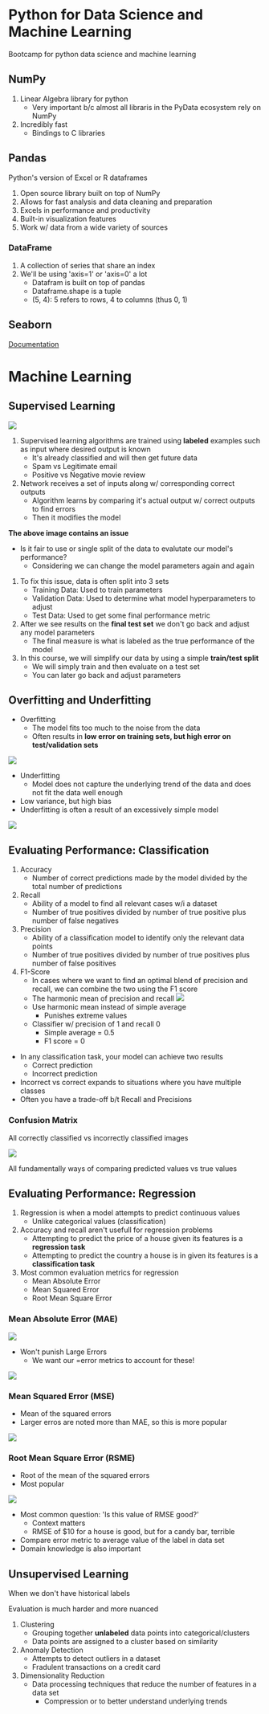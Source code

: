# Python for Data Science and Machine Learning

Bootcamp for python data science and machine learning

## NumPy

1. Linear Algebra library for python
    - Very important b/c almost all libraris in the PyData ecosystem rely on NumPy
1. Incredibly fast
    - Bindings to C libraries

## Pandas

Python's version of Excel or R dataframes

1. Open source library built on top of NumPy
1. Allows for fast analysis and data cleaning and preparation
1. Excels in performance and productivity
1. Built-in visualization features
1. Work w/ data from a wide variety of sources

### DataFrame

1. A collection of series that share an index
1. We'll be using 'axis=1' or 'axis=0' a lot
    - Datafram is built on top of pandas
    - Dataframe.shape is a tuple
    - (5, 4): 5 refers to rows, 4 to columns (thus 0, 1)

## Seaborn

[Documentation](http://seaborn.pydata.org/)

# Machine Learning

## Supervised Learning

![](images/super-learn-process.png)

1. Supervised learning algorithms are trained using **labeled** examples such as input where desired output is known
    - It's already classified and will then get future data
    - Spam vs Legitimate email
    - Positive vs Negative movie review
1. Network receives a set of inputs along w/ corresponding correct outputs
    - Algorithm learns by comparing it's actual output w/ correct outputs to find errors
    - Then it modifies the model

**The above image contains an issue**

- Is it fair to use or single split of the data to evalutate our model's performance?
    - Considering we can change the model parameters again and again

1. To fix this issue, data is often split into 3 sets
    - Training Data: Used to train parameters
    - Validation Data: Used to determine what model hyperparameters to adjust
    - Test Data: Used to get some final performance metric
1. After we see results on the **final test set** we don't go back and adjust any model parameters
    - The final measure is what is labeled as the true performance of the model
1. In this course, we will simplify our data by using a simple **train/test split**
    - We will simply train and then evaluate on a test set
    - You can later go back and adjust parameters

## Overfitting and Underfitting

- Overfitting
    - The model fits too much to the noise from the data
    - Often results in **low error on training sets, but high error on test/validation sets**

![](images/overfitting.png)

- Underfitting
    - Model does not capture the underlying trend of the data and does not fit the data well enough
- Low variance, but high bias
- Underfitting is often a result of an excessively simple model

![](images/underfitting.png)

## Evaluating Performance: Classification

1. Accuracy
    - Number of correct predictions made by the model divided by the total number of predictions
1. Recall
    - Ability of a model to find all relevant cases w/i a dataset
    - Number of true positives divided by number of true positive plus number of false negatives
1. Precision
    - Ability of a classification model to identify only the relevant data points
    - Number of true positives divided by number of true positives plus number of false positives
1. F1-Score
    - In cases where we want to find an optimal blend of precision and recall, we can combine the two using the F1 score
    - The harmonic mean of precision and recall
    ![](images/f1-score.png)
    - Use harmonic mean instead of simple average
        - Punishes extreme values
    - Classifier w/ precision of 1 and recall 0
        - Simple average = 0.5
        - F1 score = 0

- In any classification task, your model can achieve two results
    - Correct prediction
    - Incorrect prediction
- Incorrect vs correct expands to situations where you have multiple classes
- Often you have a trade-off b/t Recall and Precisions

### Confusion Matrix

All correctly classified vs incorrectly classified images

![](images/confusion-matrix.png)

All fundamentally ways of comparing predicted values vs true values

## Evaluating Performance: Regression

1. Regression is when a model attempts to predict continuous values
    - Unlike categorical values (classification)
1. Accuracy and recall aren't usefull for regression problems
    - Attempting to predict the price of a house given its features is a **regression task**
    - Attempting to predict the country a house is in given its features is a **classification task**
1. Most common evaluation metrics for regression
    - Mean Absolute Error
    - Mean Squared Error
    - Root Mean Square Error

### Mean Absolute Error (MAE)

![](images/mae.png)

- Won't punish Large Errors
    - We want our =error metrics to account for these!

![](images/mae-lg-error.png)

### Mean Squared Error (MSE)

- Mean of the squared errors
- Larger erros are noted more than MAE, so this is more popular

![](images/mse.png)

### Root Mean Square Error (RSME)

- Root of the mean of the squared errors
- Most popular

![](images/rmse.png)

- Most common question: 'Is this value of RMSE good?'
    - Context matters
    - RMSE of $10 for a house is good, but for a candy bar, terrible
- Compare error metric to average value of the label in data set
- Domain knowledge is also important

## Unsupervised Learning

When we don't have historical labels

Evaluation is much harder and more nuanced

1. Clustering
    - Grouping together **unlabeled** data points into categorical/clusters
    - Data points are assigned to a cluster based on similarity
1. Anomaly Detection
    - Attempts to detect outliers in a dataset
    - Fradulent transactions on a credit card
1. Dimensionality Reduction
    - Data processing techniques that reduce the number of features in a data set
        - Compression or to better understand underlying trends